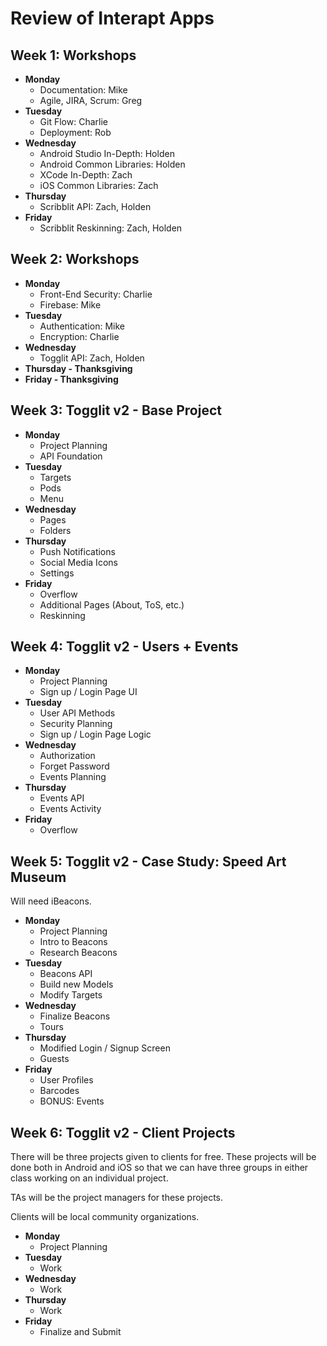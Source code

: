 # Review of Interapt Apps

## Week 1: Workshops

  - **Monday** 
    - Documentation: Mike
    - Agile, JIRA, Scrum: Greg
  - **Tuesday**
    - Git Flow: Charlie
    - Deployment: Rob
  - **Wednesday**
    - Android Studio In-Depth: Holden
    - Android Common Libraries: Holden
    - XCode In-Depth: Zach
    - iOS Common Libraries: Zach
  - **Thursday**
    - Scribblit API: Zach, Holden
  - **Friday**
    - Scribblit Reskinning: Zach, Holden

## Week 2: Workshops

  - **Monday** 
    - Front-End Security: Charlie
    - Firebase: Mike
  - **Tuesday**
    - Authentication: Mike
    - Encryption: Charlie
  - **Wednesday**
    - Togglit API: Zach, Holden
  - **Thursday - Thanksgiving**
  - **Friday - Thanksgiving**

## Week 3: Togglit v2 - Base Project

  - **Monday** 
    - Project Planning
    - API Foundation
  - **Tuesday**
    - Targets
    - Pods
    - Menu
  - **Wednesday**
    - Pages
    - Folders
  - **Thursday**
    - Push Notifications
    - Social Media Icons
    - Settings
  - **Friday**
    - Overflow
    - Additional Pages (About, ToS, etc.)
    - Reskinning

## Week 4: Togglit v2 - Users + Events

  - **Monday** 
    - Project Planning
    - Sign up / Login Page UI
  - **Tuesday**
    - User API Methods
    - Security Planning
    - Sign up / Login Page Logic
  - **Wednesday**
    - Authorization
    - Forget Password
    - Events Planning
  - **Thursday**
    - Events API
    - Events Activity
  - **Friday**
    - Overflow

## Week 5: Togglit v2 - Case Study: Speed Art Museum 

Will need iBeacons.

  - **Monday** 
    - Project Planning
    - Intro to Beacons
    - Research Beacons
  - **Tuesday**
    - Beacons API
    - Build new Models
    - Modify Targets
  - **Wednesday**
    - Finalize Beacons
    - Tours
  - **Thursday**
    - Modified Login / Signup Screen
    - Guests
  - **Friday**
    - User Profiles
    - Barcodes
    - BONUS: Events

## Week 6: Togglit v2 - Client Projects

There will be three projects given to clients for free. These projects will be done both in Android and iOS so that we can have three groups in either class working on an individual project. 

TAs will be the project managers for these projects.

Clients will be local community organizations. 

  - **Monday** 
    - Project Planning
  - **Tuesday**
    - Work
  - **Wednesday**
    - Work
  - **Thursday**
    - Work
  - **Friday**
    - Finalize and Submit
